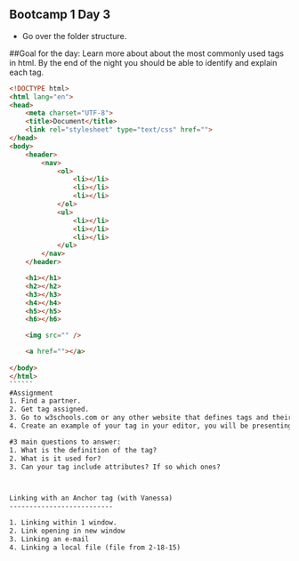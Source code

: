 Bootcamp 1 Day 3
----------------
+ Go over the folder structure. 

##Goal for the day: Learn more about about the most commonly used tags in html. By the end of the night you should be able to identify and explain each tag. 



```````html
<!DOCTYPE html>
<html lang="en">
<head>
	<meta charset="UTF-8">
	<title>Document</title>
	<link rel="stylesheet" type="text/css" href="">
</head>
<body>
	<header>
		<nav>
			<ol>
				<li></li>
				<li></li>
				<li></li>
			</ol>
			<ul>
				<li></li>
				<li></li>
				<li></li>
			</ul>
		</nav>
	</header>

	<h1></h1>
	<h2></h2>
	<h3></h3>
	<h4></h4>
	<h5></h5>
	<h6></h6>

	<img src="" />

	<a href=""></a>
	
</body>
</html>
``````
#Assignment
1. Find a partner.
2. Get tag assigned.
3. Go to w3schools.com or any other website that defines tags and their uses. 
4. Create an example of your tag in your editor, you will be presenting in front of the class. 

#3 main questions to answer:
1. What is the definition of the tag? 
2. What is it used for? 
3. Can your tag include attributes? If so which ones?



Linking with an Anchor tag (with Vanessa)
--------------------------

1. Linking within 1 window.
2. Link opening in new window
3. Linking an e-mail 
4. Linking a local file (file from 2-18-15)
